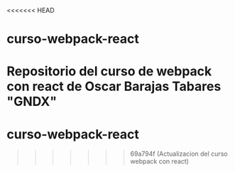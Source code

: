 <<<<<<< HEAD
# curso-webpack-react
Repositorio del curso de webpack con react de Oscar Barajas Tabares "GNDX"
=======
# curso-webpack-react
>>>>>>> 69a794f (Actualizacion del curso webpack con react)
